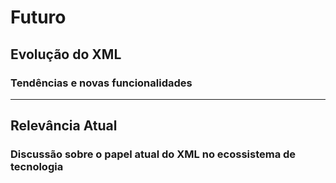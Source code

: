 # Futuro

## Evolução do XML

### Tendências e novas funcionalidades

---

## Relevância Atual

### Discussão sobre o papel atual do XML no ecossistema de tecnologia